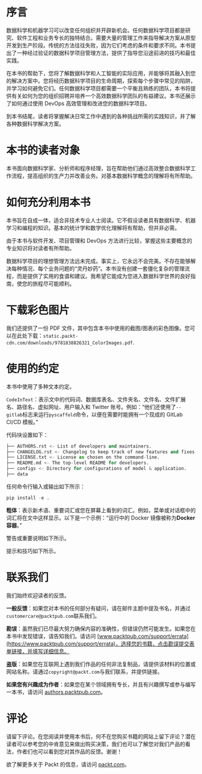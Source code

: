 # 序言

数据科学和机器学习可以改变任何组织并开辟新机会。任何数据科学项目都是研究、软件工程和业务专长的独特结合。需要大量的管理工作来指导解决方案从原型开发到生产阶段。传统的方法往往失败，因为它们考虑的条件和要求不同。本书提出了一种经过验证的数据科学项目管理方法，提供了指导您沿途前进的技巧和最佳实践。

在本书的帮助下，您将了解数据科学和人工智能的实际应用，并能够将其融入到您的解决方案中。您将经历数据科学项目的生命周期，探索每个步骤中常见的陷阱，并学习如何避免它们。任何数据科学项目都需要一个平衡且熟练的团队，本书将提供有关如何为您的组织招聘并培养一个高效数据科学团队的有益建议。本书还展示了如何通过使用 DevOps 高效管理和改进您的数据科学项目。

到本书结尾，读者将掌握解决日常工作中遇到的各种挑战所需的实践知识，并了解各种数据科学解决方案。

# 本书的读者对象

本书面向数据科学家、分析师和程序经理，旨在帮助他们通过高效整合数据科学工作流程，提高组织的生产力并改善业务。对基本数据科学概念的理解将有所帮助。

# 如何充分利用本书

本书旨在自成一体，适合非技术专业人士阅读。它不假设读者具有数据科学、机器学习和编程的知识。基本的统计学和数学优化理解将有帮助，但并非必需。

由于本书与软件开发、项目管理和 DevOps 方法进行比较，掌握这些主要概念的专业知识将对读者有所帮助。

数据科学项目的理想管理方法远未完成。事实上，它永远不会完美。不存在能够解决每种情况、每个业务问题的“灵丹妙药”。本书没有创建一套僵化复杂的管理流程，而是提供了实用的食谱和建议。我希望它能成为您进入数据科学世界的良好指南，使您的旅程尽可能顺利。

# 下载彩色图片

我们还提供了一份 PDF 文件，其中包含本书中使用的截图/图表的彩色图像。您可以在此处下载：`static.packt-cdn.com/downloads/9781838826321_ColorImages.pdf`.

# 使用的约定

本书中使用了多种文本约定。

`CodeInText`：表示文中的代码词、数据库表名、文件夹名、文件名、文件扩展名、路径名、虚拟网址、用户输入和 Twitter 账号。例如：“他们还使用了`--gitlab`标志来运行`pyscaffold`命令，以便在需要时能拥有一个现成的 GitLab CI/CD 模板。”

代码块设置如下：

```py
├── AUTHORS.rst <- List of developers and maintainers.
├── CHANGELOG.rst <- Changelog to keep track of new features and fixes.
├── LICENSE.txt <- License as chosen on the command-line.
├── README.md <- The top-level README for developers.
├── configs <- Directory for configurations of model & application.
├── data
```

任何命令行输入或输出如下所示：

```py
pip install -e .
```

**粗体**：表示新术语、重要词汇或您在屏幕上看到的词汇。例如，菜单或对话框中的词汇将在文中这样显示。以下是一个示例：“运行中的 Docker 镜像被称为**Docker 容器**。”

警告或重要说明如下所示。

提示和技巧如下所示。

# 联系我们

我们始终欢迎读者的反馈。

**一般反馈**：如果您对本书的任何部分有疑问，请在邮件主题中提及书名，并通过`customercare@packtpub.com`联系我们。

**勘误**：虽然我们已尽最大努力确保内容的准确性，但错误仍然可能发生。如果您在本书中发现错误，请告知我们。请访问 [www.packtpub.com/support/errata](https://www.packtpub.com/support/errata)，选择您的书籍，点击勘误提交表单链接，并填写详细信息。

**盗版**：如果您在互联网上遇到我们作品的任何非法复制品，请提供该材料的位置或网站名称。请通过`copyright@packt.com`与我们联系，并提供链接。

**如果您有兴趣成为作者**：如果您在某个领域拥有专长，并且有兴趣撰写或参与编写一本书，请访问 [authors.packtpub.com](http://authors.packtpub.com/)。

# 评论

请留下评论。在您阅读并使用本书后，何不在您购买书籍的网站上留下评论？潜在读者可以参考您的中肯意见来做出购买决策，我们也可以了解您对我们产品的看法，作者们也可以看到您对其作品的反馈。谢谢！

欲了解更多关于 Packt 的信息，请访问 [packt.com](http://www.packt.com/)。
